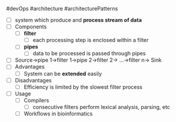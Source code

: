 #devOps #architecture #architecturePatterns 

- [ ] system which produce and **process stream of data**
- [ ] Components
	- [ ] **filter**
		- [ ] each processing step is enclosed within a filter
	- [ ] **pipes**
		- [ ] data to be processed is passed through pipes
- [ ] Source->pipe 1->filter 1->pipe 2->filter 2-> ...->filter n-> Sink
- [ ] Advantages
	- [ ] System can be **extended** easily
- [ ] Disadvantages
	- [ ] Efficiency is limited by the slowest filter process
- [ ] Usage
	- [ ] Compilers
		- [ ] consecutive filters perform lexical analysis, parsing, etc
	- [ ] Workflows in bioinformatics
